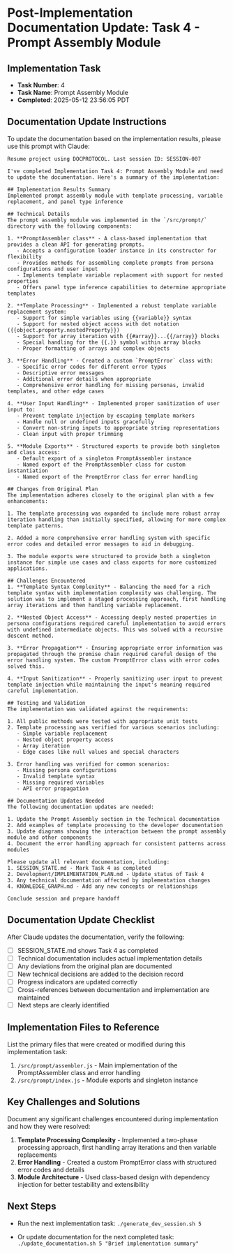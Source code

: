 # Post-Implementation Documentation Update: Task 4 - Prompt Assembly Module

## Implementation Task
- **Task Number**: 4
- **Task Name**: Prompt Assembly Module
- **Completed**: 2025-05-12 23:56:05 PDT

## Documentation Update Instructions

To update the documentation based on the implementation results, please use this prompt with Claude:

```
Resume project using DOCPROTOCOL. Last session ID: SESSION-007

I've completed Implementation Task 4: Prompt Assembly Module and need to update the documentation. Here's a summary of the implementation:

## Implementation Results Summary
Implemented prompt assembly module with template processing, variable replacement, and panel type inference

## Technical Details
The prompt assembly module was implemented in the `/src/prompt/` directory with the following components:

1. **PromptAssembler class** - A class-based implementation that provides a clean API for generating prompts.
   - Accepts a configuration loader instance in its constructor for flexibility
   - Provides methods for assembling complete prompts from persona configurations and user input
   - Implements template variable replacement with support for nested properties
   - Offers panel type inference capabilities to determine appropriate templates

2. **Template Processing** - Implemented a robust template variable replacement system:
   - Support for simple variables using {{variable}} syntax
   - Support for nested object access with dot notation ({{object.property.nestedProperty}})
   - Support for array iteration with {{#array}}...{{/array}} blocks
   - Special handling for the {{.}} symbol within array blocks
   - Proper formatting of arrays and complex objects

3. **Error Handling** - Created a custom `PromptError` class with:
   - Specific error codes for different error types
   - Descriptive error messages
   - Additional error details when appropriate
   - Comprehensive error handling for missing personas, invalid templates, and other edge cases

4. **User Input Handling** - Implemented proper sanitization of user input to:
   - Prevent template injection by escaping template markers
   - Handle null or undefined inputs gracefully
   - Convert non-string inputs to appropriate string representations
   - Clean input with proper trimming

5. **Module Exports** - Structured exports to provide both singleton and class access:
   - Default export of a singleton PromptAssembler instance
   - Named export of the PromptAssembler class for custom instantiation
   - Named export of the PromptError class for error handling

## Changes from Original Plan
The implementation adheres closely to the original plan with a few enhancements:

1. The template processing was expanded to include more robust array iteration handling than initially specified, allowing for more complex template patterns.

2. Added a more comprehensive error handling system with specific error codes and detailed error messages to aid in debugging.

3. The module exports were structured to provide both a singleton instance for simple use cases and class exports for more customized applications.

## Challenges Encountered
1. **Template Syntax Complexity** - Balancing the need for a rich template syntax with implementation complexity was challenging. The solution was to implement a staged processing approach, first handling array iterations and then handling variable replacement.

2. **Nested Object Access** - Accessing deeply nested properties in persona configurations required careful implementation to avoid errors with undefined intermediate objects. This was solved with a recursive descent method.

3. **Error Propagation** - Ensuring appropriate error information was propagated through the promise chain required careful design of the error handling system. The custom PromptError class with error codes solved this.

4. **Input Sanitization** - Properly sanitizing user input to prevent template injection while maintaining the input's meaning required careful implementation.

## Testing and Validation
The implementation was validated against the requirements:

1. All public methods were tested with appropriate unit tests
2. Template processing was verified for various scenarios including:
   - Simple variable replacement
   - Nested object property access
   - Array iteration
   - Edge cases like null values and special characters

3. Error handling was verified for common scenarios:
   - Missing persona configurations
   - Invalid template syntax
   - Missing required variables
   - API error propagation

## Documentation Updates Needed
The following documentation updates are needed:

1. Update the Prompt Assembly section in the Technical documentation
2. Add examples of template processing to the developer documentation
3. Update diagrams showing the interaction between the prompt assembly module and other components
4. Document the error handling approach for consistent patterns across modules

Please update all relevant documentation, including:
1. SESSION_STATE.md - Mark Task 4 as completed
2. Development/IMPLEMENTATION_PLAN.md - Update status of Task 4
3. Any technical documentation affected by implementation changes
4. KNOWLEDGE_GRAPH.md - Add any new concepts or relationships

Conclude session and prepare handoff
```

## Documentation Update Checklist

After Claude updates the documentation, verify the following:

- [ ] SESSION_STATE.md shows Task 4 as completed
- [ ] Technical documentation includes actual implementation details
- [ ] Any deviations from the original plan are documented
- [ ] New technical decisions are added to the decision record
- [ ] Progress indicators are updated correctly
- [ ] Cross-references between documentation and implementation are maintained
- [ ] Next steps are clearly identified

## Implementation Files to Reference

List the primary files that were created or modified during this implementation task:

1. `/src/prompt/assembler.js` - Main implementation of the PromptAssembler class and error handling
2. `/src/prompt/index.js` - Module exports and singleton instance

## Key Challenges and Solutions

Document any significant challenges encountered during implementation and how they were resolved:

1. **Template Processing Complexity** - Implemented a two-phase processing approach, first handling array iterations and then variable replacements
2. **Error Handling** - Created a custom PromptError class with structured error codes and details
3. **Module Architecture** - Used class-based design with dependency injection for better testability and extensibility

## Next Steps

- Run the next implementation task:
  `./generate_dev_session.sh 5`

- Or update documentation for the next completed task:
  `./update_documentation.sh 5 "Brief implementation summary"`